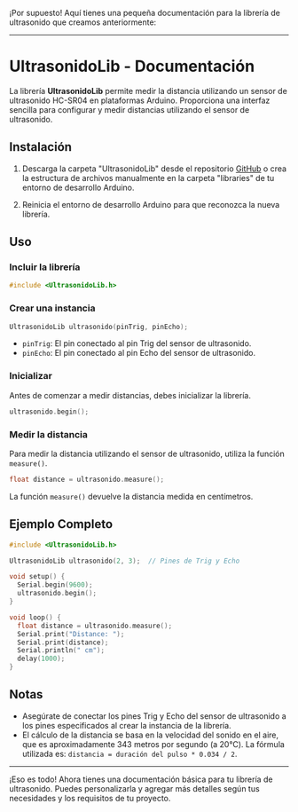 ¡Por supuesto! Aquí tienes una pequeña documentación para la librería de ultrasonido que creamos anteriormente:

---

# UltrasonidoLib - Documentación

La librería **UltrasonidoLib** permite medir la distancia utilizando un sensor de ultrasonido HC-SR04 en plataformas Arduino. Proporciona una interfaz sencilla para configurar y medir distancias utilizando el sensor de ultrasonido.

## Instalación

1. Descarga la carpeta "UltrasonidoLib" desde el repositorio [GitHub](https://github.com/tuusuario/UltrasonidoLib) o crea la estructura de archivos manualmente en la carpeta "libraries" de tu entorno de desarrollo Arduino.

2. Reinicia el entorno de desarrollo Arduino para que reconozca la nueva librería.

## Uso

### Incluir la librería

```cpp
#include <UltrasonidoLib.h>
```

### Crear una instancia

```cpp
UltrasonidoLib ultrasonido(pinTrig, pinEcho);
```

- `pinTrig`: El pin conectado al pin Trig del sensor de ultrasonido.
- `pinEcho`: El pin conectado al pin Echo del sensor de ultrasonido.

### Inicializar

Antes de comenzar a medir distancias, debes inicializar la librería.

```cpp
ultrasonido.begin();
```

### Medir la distancia

Para medir la distancia utilizando el sensor de ultrasonido, utiliza la función `measure()`.

```cpp
float distance = ultrasonido.measure();
```

La función `measure()` devuelve la distancia medida en centímetros.

## Ejemplo Completo

```cpp
#include <UltrasonidoLib.h>

UltrasonidoLib ultrasonido(2, 3);  // Pines de Trig y Echo

void setup() {
  Serial.begin(9600);
  ultrasonido.begin();
}

void loop() {
  float distance = ultrasonido.measure();
  Serial.print("Distance: ");
  Serial.print(distance);
  Serial.println(" cm");
  delay(1000);
}
```

## Notas

- Asegúrate de conectar los pines Trig y Echo del sensor de ultrasonido a los pines especificados al crear la instancia de la librería.
- El cálculo de la distancia se basa en la velocidad del sonido en el aire, que es aproximadamente 343 metros por segundo (a 20°C). La fórmula utilizada es: `distancia = duración del pulso * 0.034 / 2`.

---

¡Eso es todo! Ahora tienes una documentación básica para tu librería de ultrasonido. Puedes personalizarla y agregar más detalles según tus necesidades y los requisitos de tu proyecto.
